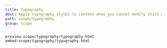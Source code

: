 ```yaml
---
title: Typography
desc: Apply typography styles to content when you cannot modify child element class names.
path: scope/typography
group: scope
---
```


`preview:scope/typography/typography.html`
`embed:scope/typography/typography.html`
